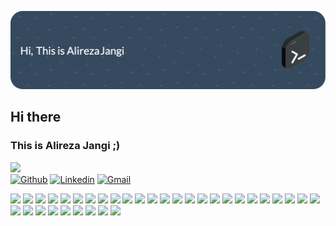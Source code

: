 ![Header](./github-header-image.png)

## Hi there
### This is Alireza Jangi ;)
![](https://komarev.com/ghpvc/?username=ajangi&color=0069b4)
<br>
[![Github](https://img.shields.io/badge/-Github-000?style=flat&logo=Github&logoColor=white)](https://github.com/ajangi)
[![Linkedin](https://img.shields.io/badge/-LinkedIn-blue?style=flat&logo=Linkedin&logoColor=white)](https://www.linkedin.com/in/alireza-jangi-9b280867/)
[![Gmail](https://img.shields.io/badge/-Gmail-c14438?style=flat&logo=Gmail&logoColor=white)](mailto:ajangi.dev@gmail.com)
<!--
- 🏢 I'm currently working at **Snapp Doctor**
- ⚙️ I use daily: `.php`, `.js`, `.html`
- 🌱 I’m currently learning **DevOps Engineering**
- 🌍 I'm mostly active within the **Laravel Community**
- 🌱 Learning all about **Open Source**
- 💬 Ask me about **DevOps**, **Docker**, **Laravel**, **React**, **React Native**
- 📫 Reach me: [LinkedIn](https://www.linkedin.com/in/alireza-jangi-9b280867/) - [E-Mail](mailto:ajangi@hotmail.com)
- ⚡️ Fun fact: I'm a huge fan of Turkish Movies
-->
<p>
  <img src="https://img.shields.io/badge/-PHP-2c3e50?style=flat&logo=PHP&labelColor=34495e"/>
  <img src="https://img.shields.io/badge/-GoLang-2c3e50?style=flat&logo=Go&labelColor=34495e"/>
  <img src="https://img.shields.io/badge/-Rust-2c3e50?style=flat&logo=Rust&labelColor=34495e"/>
  <img src="https://img.shields.io/badge/-JavaScript-2c3e50?style=flat&logo=Javascript&labelColor=34495e"/>
  <img src="https://img.shields.io/badge/-NodeJs-2c3e50?style=flat&logo=Node.js&labelColor=34495e"/>
  <img src="https://img.shields.io/badge/-Python-2c3e50?style=flat&logo=Python&labelColor=34495e"/>
  <img src="https://img.shields.io/badge/-Laravel-2c3e50?style=flat&logo=Laravel&labelColor=34495e"/>
  <img src="https://img.shields.io/badge/-Lumen-2c3e50?style=flat&logo=Lumen&labelColor=34495e"/>
  <img src="https://img.shields.io/badge/-Sypfony-2c3e50?style=flat&logo=Symfony&&labelColor=34495e"/>
  <img src="https://img.shields.io/badge/-ExpressJs-2c3e50?style=flat&logo=Express&labelColor=34495e"/>
  <img src="https://img.shields.io/badge/-React-2c3e50?style=flat&logo=React&labelColor=34495e"/>
  <img src="https://img.shields.io/badge/-Redux-2c3e50?style=flat&logo=Redux&labelColor=34495e"/>
  <img src="https://img.shields.io/badge/-React Native-2c3e50?style=flat&logo=React&labelColor=34495e"/>
  <img src="https://img.shields.io/badge/-Linux-2c3e50?style=flat&logo=Linux&labelColor=34495e"/>
  <img src="https://img.shields.io/badge/-Nginx-2c3e50?style=flat&logo=Nginx&labelColor=34495e"/>
  <img src="https://img.shields.io/badge/-Git-2c3e50?style=flat&logo=Git&labelColor=34495e"/>
  <img src="https://img.shields.io/badge/-Docker-2c3e50?style=flat&logo=Docker&labelColor=34495e"/>
  <img src="https://img.shields.io/badge/-Kubernetes-2c3e50?style=flat&logo=Kubernetes&labelColor=34495e"/>
  <img src="https://img.shields.io/badge/-Kong Api Gateway-2c3e50?style=flat&logo=Kong&labelColor=34495e"/>
  <img src="https://img.shields.io/badge/-Graylog-2c3e50?style=flat&logo=Graylog&labelColor=34495e"/>
  <img src="https://img.shields.io/badge/-Sentry-2c3e50?style=flat&logo=Sentry&labelColor=34495e"/>
  <img src="https://img.shields.io/badge/-Bash-2c3e50?style=flat&logo=GNU-Bash&labelColor=34495e"/>
  <img src="https://img.shields.io/badge/-Istio-2c3e50?style=flat&logo=Istio&labelColor=34495e"/>
  <img src="https://img.shields.io/badge/-RabbitMQ-2c3e50?style=flat&logo=RabbitMQ&labelColor=34495e"/>
  <img src="https://img.shields.io/badge/-Kafka-2c3e50?style=flat&logo=Apache-Kafka&labelColor=34495e"/>
  <img src="https://img.shields.io/badge/-Elastic Search-2c3e50?style=flat&logo=Elasticsearch&labelColor=34495e"/>
  <img src="https://img.shields.io/badge/-MySql-2c3e50?style=flat&logo=Mysql&labelColor=34495e"/>
  <img src="https://img.shields.io/badge/-MongoDB-2c3e50?style=flat&logo=MongoDB&labelColor=34495e"/>
  <img src="https://img.shields.io/badge/-Redis-2c3e50?style=flat&logo=Redis&labelColor=34495e"/>
  <img src="https://img.shields.io/badge/-PostgreSQL-2c3e50?style=flat&logo=PostgreSQL&labelColor=34495e"/>
  <img src="https://img.shields.io/badge/-Ubuntu-2c3e50?style=flat&logo=Ubuntu&labelColor=34495e"/>
  <img src="https://img.shields.io/badge/-Digital Ocean-2c3e50?style=flat&logo=DigitalOcean&labelColor=34495e"/>
  <img src="https://img.shields.io/badge/-Socket.io-2c3e50?style=flat&logo=Socket.io&labelColor=34495e"/>
  <img src="https://img.shields.io/badge/-Jira-2c3e50?style=flat&logo=Jira&labelColor=34495e"/>
</p>
<!--
**ajangi/ajangi** is a ✨ _special_ ✨ repository because its `README.md` (this file) appears on your GitHub profile.
Here are some ideas to get you started:

- 🔭 I’m currently working on ...
- 🌱 I’m currently learning ...
- 👯 I’m looking to collaborate on ...
- 🤔 I’m looking for help with ...
- 💬 Ask me about ...
- 📫 How to reach me: ...
- 😄 Pronouns: ...
- ⚡ Fun fact: ...
-->

